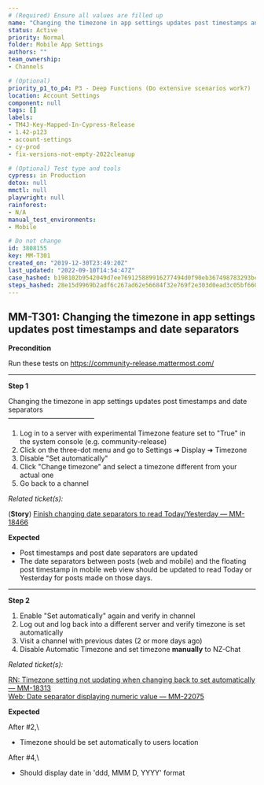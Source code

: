 ```yaml
---
# (Required) Ensure all values are filled up
name: "Changing the timezone in app settings updates post timestamps and date separators"
status: Active
priority: Normal
folder: Mobile App Settings
authors: ""
team_ownership: 
- Channels

# (Optional)
priority_p1_to_p4: P3 - Deep Functions (Do extensive scenarios work?)
location: Account Settings
component: null
tags: []
labels: 
- TM4J-Key-Mapped-In-Cypress-Release
- 1.42-p123
- account-settings
- cy-prod
- fix-versions-not-empty-2022cleanup

# (Optional) Test type and tools
cypress: in Production
detox: null
mmctl: null
playwright: null
rainforest: 
- N/A
manual_test_environments: 
- Mobile

# Do not change
id: 3808155
key: MM-T301
created_on: "2019-12-30T23:49:20Z"
last_updated: "2022-09-10T14:54:47Z"
case_hashed: b198102b9542049d7ee769125889916277494d0f90eb367498783293bcac6e388a328fa19ed1a0e2cbd90b0c33ee498a
steps_hashed: 28e15d9969b2adf6c267ad62e56684f32e769f2e303d0ead3c05bf660aa435c968327c68b8629671f7b1b1cd97bb47c1
---
```


<!-- (Auto-generated) Based on frontmatter's "key" and "name" -->

## MM-T301: Changing the timezone in app settings updates post timestamps and date separators

**Precondition**

Run these tests on <https://community-release.mattermost.com/>

---

**Step 1**

Changing the timezone in app settings updates post timestamps and date separators\
–––––––––––––––––––––––––

1. Log in to a server with experimental Timezone feature set to "True" in the system console (e.g. community-release)
2. Click on the three-dot menu and go to Settings ➜ Display ➜ Timezone
3. Disable "Set automatically"
4. Click "Change timezone" and select a timezone different from your actual one
5. Go back to a channel

_Related ticket(s):_

(**Story**) [Finish changing date separators to read Today/Yesterday — MM-18466](https://mattermost.atlassian.net/browse/MM-18466)

**Expected**

- Post timestamps and post date separators are updated
- The date separators between posts (web and mobile) and the floating post timestamp in mobile web view should be updated to read Today or Yesterday for posts made on those days.

---

**Step 2**

1. Enable "Set automatically" again and verify in channel
2. Log out and log back into a different server and verify timezone is set automatically
3. Visit a channel with previous dates (2 or more days ago)
4. Disable Automatic Timezone and set timezone **manually** to NZ-Chat

_Related ticket(s):_

[RN: Timezone setting not updating when changing back to set automatically — MM-18313](https://mattermost.atlassian.net/browse/MM-18313)\
[Web: Date separator displaying numeric value — MM-22075](https://mattermost.atlassian.net/browse/MM-22075)

**Expected**

After #2,\\

- Timezone should be set automatically to users location

After #4,\\

- Should display date in 'ddd, MMM D, YYYY' format
